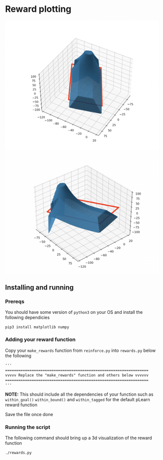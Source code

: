 # Reward plotting

<p float="left">
  <img src="pics/rewards_front.png" width="500" />
  <img src="pics/rewards_side.png" width="500" /> 
</p>

## Installing and running 

### Prereqs

You should have some version of `python3` on your OS and install the following dependicies

```
pip3 install matplotlib numpy
```

### Adding your reward function

Copy your `make_rewards` function from `reinforce.py` into `rewards.py` below the following

```
'''
=================================================================
vvvvv Replace the "make_rewards" function and others below vvvvvv
=================================================================
'''
```

**NOTE:** This should include all the dependencies of your function such as `within_goal()` `within_bound()` and `within_tagged` for the default pLearn reward function

Save the file once done

### Running the script

The following command should bring up a 3d visualization of the reward function

```
./rewards.py
```


